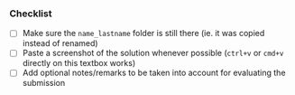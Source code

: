 <!-- You are about to submit an assignment! -->
<!-- For a title, it's enough to say indicate the assignment number, eg, `Assignment 01` -->

### Checklist

- [ ] Make sure the `name_lastname` folder is still there (ie. it was copied instead of renamed)
- [ ] Paste a screenshot of the solution whenever possible (`ctrl+v` or `cmd+v` directly on this textbox works)
- [ ] Add optional notes/remarks to be taken into account for evaluating the submission
